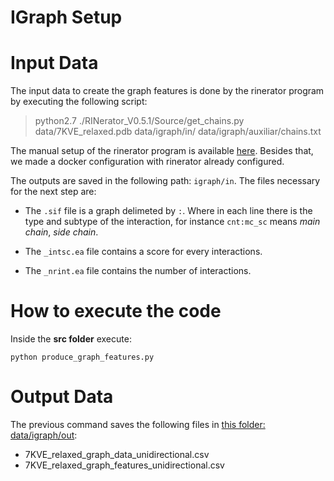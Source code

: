 # IGraph Setup

# **Input Data**

The input data to create the graph features is done by the rinerator program by executing the following script:

> python2.7 ./RINerator_V0.5.1/Source/get_chains.py data/7KVE_relaxed.pdb data/igraph/in/ data/igraph/auxiliar/chains.txt

The manual setup of the rinerator program is available [here](../supplementary/rinerator_manual_installation.md). Besides that, we made a docker configuration with rinerator already configured.

The outputs are saved in the following path: `igraph/in`. The files necessary for the next step are:

- The ```.sif``` file is a graph delimeted by ```:```. Where in each line there is the type and subtype of the interaction, for instance ```cnt:mc_sc``` means *main chain*, *side chain*.

- The ```_intsc.ea``` file contains a score for every interactions.

- The  ```_nrint.ea``` file contains the number of interactions.



# **How to execute the code**

Inside the **src folder** execute:
```shell
python produce_graph_features.py
```



# **Output Data**

The previous command saves the following files in [this folder: data/igraph/out](`data/igraph/out`):

- 7KVE_relaxed_graph_data_unidirectional.csv
- 7KVE_relaxed_graph_features_unidirectional.csv



